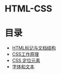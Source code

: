 # HTML-CSS

# 目录
* [HTML标记与文档结构](HTML标记与文档结构.md)
* [CSS工作原理](CSS工作原理.md)
* [CSS 定位元素](CSS定位元素.md)
* [字体和文本](字体和文本.md)
